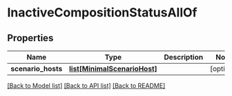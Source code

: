# InactiveCompositionStatusAllOf

## Properties
Name | Type | Description | Notes
------------ | ------------- | ------------- | -------------
**scenario_hosts** | [**list[MinimalScenarioHost]**](MinimalScenarioHost.md) |  | [optional] 

[[Back to Model list]](../README.md#documentation-for-models) [[Back to API list]](../README.md#documentation-for-api-endpoints) [[Back to README]](../README.md)


